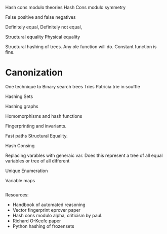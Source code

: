 Hash cons modulo theories
Hash Cons modulo symmetry

False positive and false negatives

Definitely equal,
Definitely not equal,

Structural equality
Physical equality

Structural hashing of trees. Any ole function will do. Constant function is fine.

# Canonization

One technique to
Binary search trees
Tries
Patricia trie in souffle

Hashing Sets

Hashing graphs

Homomorphisms and hash functions

Fingerprinting and invariants.

Fast paths
Structural Equality.

Hash Consing

Replacing varables with generaic var. Does this represent a tree of all equal variables or tree of all different

Unique Enumeration

Variable maps

```python


```

Resources:

- Handbook of automated reasoning
- Vector fingerprint eprover paper
- Hash cons modulo alpha, criticism by paul.
- Richard O-Keefe paper
- Python hashing of frozensets
